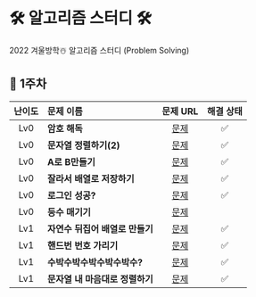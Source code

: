# 🛠️ 알고리즘 스터디 🛠️

2022 겨울방학☃️ 알고리즘 스터디 (Problem Solving)

## 🎯 1주차

|난이도|문제 이름|문제 URL|해결 상태|
|:---:|:---|:---:|:---:|
|Lv0|**암호 해독**|[문제](https://school.programmers.co.kr/learn/courses/30/lessons/120892)|✅|
|Lv0|**문자열 정렬하기(2)**|[문제](https://school.programmers.co.kr/learn/courses/30/lessons/120911)|✅|
|Lv0|**A로 B만들기**|[문제](https://school.programmers.co.kr/learn/courses/30/lessons/120886)|✅|
|Lv0|**잘라서 배열로 저장하기**|[문제](https://school.programmers.co.kr/learn/courses/30/lessons/120913)|✅|
|Lv0|**로그인 성공?**|[문제](https://school.programmers.co.kr/learn/courses/30/lessons/120883)|✅|
|Lv0|**등수 매기기**|[문제](https://school.programmers.co.kr/learn/courses/30/lessons/120882)||
|Lv1|**자연수 뒤집어 배열로 만들기**|[문제](https://school.programmers.co.kr/learn/courses/30/lessons/12932)|✅|
|Lv1|**핸드번 번호 가리기**|[문제](https://school.programmers.co.kr/learn/courses/30/lessons/12948)|✅|
|Lv1|**수박수박수박수박수박수?**|[문제](https://school.programmers.co.kr/learn/courses/30/lessons/12922)|✅|
|Lv1|**문자열 내 마음대로 정렬하기**|[문제](https://school.programmers.co.kr/learn/courses/30/lessons/12915)|✅|